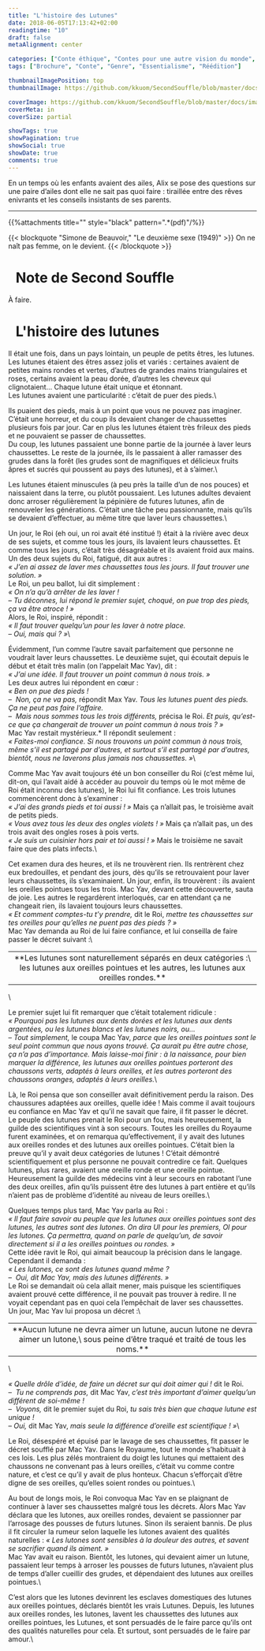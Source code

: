 ```yaml
---
title: "L'histoire des Lutunes"
date: 2018-06-05T17:13:42+02:00
readingtime: "10"
draft: false
metaAlignment: center

categories: ["Conte éthique", "Contes pour une autre vision du monde", "Réédition"]
tags: ["Brochure", "Conte", "Genre", "Essentialisme", "Réédition"]

thumbnailImagePosition: top
thumbnailImage: https://github.com/kkuom/SecondSouffle/blob/master/docs/images/Thumbnails/ConteEthique-Lutunes750.jpg?raw=true

coverImage: https://github.com/kkuom/SecondSouffle/blob/master/docs/images/Post-header.jpg?raw=true
coverMeta: in
coverSize: partial

showTags: true
showPagination: true
showSocial: true
showDate: true
comments: true
---
```

<section class="intro">
En un temps où les enfants avaient des ailes, Alix se pose des questions sur une paire d’ailes dont elle ne sait pas quoi faire&nbsp;: tiraillée entre des rêves enivrants et les conseils insistants de ses parents.
<!--more-->
<hr class="intro-divider">
<!-- toc -->
{{%attachments title="" style="black" pattern=".*(pdf)"/%}}
</section>

{{< blockquote "Simone de Beauvoir," "Le deuxième sexe (1949)" >}}
On ne naît pas femme, on le devient.
{{< /blockquote >}}


# <i class="fas fa-sticky-note" aria-hidden="true" style="padding-right:15px;"></i>Note de Second Souffle
À faire.

# <i class="far fa-bookmark" aria-hidden="true" style="padding-right:15px;"></i>L'histoire des lutunes
Il était une fois, dans un pays lointain, un peuple de petits êtres, les lutunes. Les lutunes étaient des êtres assez jolis et variés&nbsp;: certaines avaient de petites mains rondes et vertes, d’autres de grandes mains triangulaires et roses, certains avaient la peau dorée, d’autres les cheveux qui clignotaient... Chaque lutune était unique et étonnant.\
Les lutunes avaient une particularité&nbsp;: c’était de puer des pieds.\

Ils puaient des pieds, mais à un point que vous ne pouvez pas imaginer. C’était une horreur, et du coup ils devaient changer de chaussettes plusieurs fois par jour. Car en plus les lutunes étaient très frileux des pieds et ne pouvaient se passer de chaussettes.\
Du coup, les lutunes passaient une bonne partie de la journée à laver leurs chaussettes. Le reste de la journée, ils le passaient à aller ramasser des grudes dans la forêt (les grudes sont de magnifiques et délicieux fruits âpres et sucrés qui poussent au pays des lutunes), et à s’aimer.\

Les lutunes étaient minuscules (à peu près la taille d’un de nos pouces) et naissaient dans la terre, ou plutôt poussaient. Les lutunes adultes devaient donc arroser régulièrement la pépinière de futures lutunes, afin de renouveler les générations. C’était une tâche peu passionnante, mais qu’ils se devaient d’effectuer, au même titre que laver leurs chaussettes.\

Un jour, le Roi (eh oui, un roi avait été institué&nbsp;!) était à la rivière avec deux de ses sujets, et comme tous les jours, ils lavaient leurs chaussettes. Et comme tous les jours, c’était très désagréable et ils avaient froid aux mains. Un des deux sujets du Roi, fatigué, dit aux autres&nbsp;:\
*«&nbsp;J’en ai assez de laver mes chaussettes tous les jours. Il faut trouver une solution.&nbsp;»*\
Le Roi, un peu ballot, lui dit simplement&nbsp;:\
*«&nbsp;On n’a qu’à arrêter de les laver&nbsp;!*\
*–&nbsp;Tu déconnes, lui répond le premier sujet, choqué, on pue trop des pieds, ça va être atroce&nbsp;!&nbsp;»*\
Alors, le Roi, inspiré, répondit&nbsp;:\
*«&nbsp;Il faut trouver quelqu’un pour les laver à notre place.*\
*–&nbsp;Oui, mais qui&nbsp;?&nbsp;»*\

Évidemment, l’un comme l’autre savait parfaitement que personne ne voudrait laver leurs chaussettes. Le deuxième sujet, qui écoutait depuis le début et était très malin (on l’appelait Mac Yav), dit&nbsp;:\
*«&nbsp;J’ai une idée. Il faut trouver un point commun à nous trois.&nbsp;»*\
Les deux autres lui répondent en cœur&nbsp;:\
*«&nbsp;Ben on pue des pieds&nbsp;!*\
*–&nbsp; Non, ça ne va pas,* répondit Max Yav. *Tous les lutunes puent des pieds. Ça ne peut pas faire l’affaire.*\
*–&nbsp; Mais nous sommes tous les trois différents,* précisa le Roi. *Et puis, qu’est-ce que ça changerait de trouver un point commun à nous trois&nbsp;?&nbsp;»*\
Mac Yav restait mystérieux.* Il répondit seulement&nbsp;:\
*«&nbsp;Faites-moi confiance. Si nous trouvons un point commun à nous trois, même s’il est partagé par d’autres, et surtout s’il est partagé par d’autres, bientôt, nous ne laverons plus jamais nos chaussettes.&nbsp;»*\

Comme Mac Yav avait toujours été un bon conseiller du Roi (c’est même lui, dit-on, qui l’avait aidé à accéder au pouvoir du temps où le mot même de Roi était inconnu des lutunes), le Roi lui fit confiance. Les trois lutunes commencèrent donc à s’examiner&nbsp;:\
*«&nbsp;J’ai des grands pieds et toi aussi&nbsp;!&nbsp;»* Mais ça n’allait pas, le troisième avait de petits pieds.\
*«&nbsp;Vous avez tous les deux des ongles violets&nbsp;!&nbsp;»* Mais ça n’allait pas, un des trois avait des ongles roses à pois verts.\
*«&nbsp;Je suis un cuisinier hors pair et toi aussi&nbsp;!&nbsp;»* Mais le troisième ne savait faire que des plats infects.\

Cet examen dura des heures, et ils ne trouvèrent rien. Ils rentrèrent chez eux bredouilles, et pendant des jours, dès qu’ils se retrouvaient pour laver leurs chaussettes, ils s’examinaient. Un jour, enfin, ils trouvèrent&nbsp;: ils avaient les oreilles pointues tous les trois. Mac Yav, devant cette découverte, sauta de joie. Les autres le regardèrent interloqués, car en attendant ça ne changeait rien, ils lavaient toujours leurs chaussettes.\
*«&nbsp;Et comment comptes-tu t’y prendre,* dit le Roi, *mettre tes chaussettes sur tes oreilles pour qu’elles ne puent pas des pieds&nbsp;?&nbsp;»*\
Mac Yav demanda au Roi de lui faire confiance, et lui conseilla de faire passer le décret suivant&nbsp;:\

<table><tr><td><center>**Les lutunes sont naturellement séparés en deux catégories&nbsp;:\
les lutunes aux oreilles pointues et les autres, les lutunes aux oreilles rondes.**</center></td></tr></table>\

Le premier sujet lui fit remarquer que c’était totalement ridicule&nbsp;:\
*«&nbsp;Pourquoi pas les lutunes aux dents dorées et les lutunes aux dents argentées, ou les lutunes blancs et les lutunes noirs, ou...*\
*–&nbsp;Tout simplement,* le coupa Mac Yav, *parce que les oreilles pointues sont le seul point commun que nous ayons trouvé. Ça aurait pu être autre chose, ça n’a pas d’importance. Mais laisse-moi finir&nbsp;: à la naissance, pour bien marquer la différence, les lutunes aux oreilles pointues porteront des chaussons verts, adaptés à leurs oreilles, et les autres porteront des chaussons oranges, adaptés à leurs oreilles.*\

Là, le Roi pensa que son conseiller avait définitivement perdu la raison. Des chaussures adaptées aux oreilles, quelle idée&nbsp;! Mais comme il avait toujours eu confiance en Mac Yav et qu’il ne savait que faire, il fit passer le décret.\
Le peuple des lutunes prenait le Roi pour un fou, mais heureusement, la guilde des scientifiques vint à son secours. Toutes les oreilles du Royaume furent examinées, et on remarqua qu’effectivement, il y avait des lutunes aux oreilles rondes et des lutunes aux oreilles pointues. C’était bien la preuve qu’il y avait deux catégories de lutunes&nbsp;! C’était démontré scientifiquement et plus personne ne pouvait contredire ce fait. Quelques lutunes, plus rares, avaient une oreille ronde et une oreille pointue. Heureusement la guilde des médecins vint à leur secours en rabotant l’une des deux oreilles, afin qu’ils puissent être des lutunes à part entière et qu’ils n’aient pas de problème d’identité au niveau de leurs oreilles.\

Quelques temps plus tard, Mac Yav parla au Roi&nbsp;:\
*«&nbsp;Il faut faire savoir au peuple que les lutunes aux oreilles pointues sont des lutunes, les autres sont des lutones. On dira Ul pour les premiers, Ol pour les lutones. Ça permettra, quand on parle de quelqu’un, de savoir directement si il a les oreilles pointues ou rondes.&nbsp;»*\
Cette idée ravit le Roi, qui aimait beaucoup la précision dans le langage. Cependant il demanda&nbsp;:\
*«&nbsp;Les lutones, ce sont des lutunes quand même&nbsp;?*\
*–&nbsp; Oui, dit Mac Yav, mais des lutunes différents.&nbsp;»*\
Le Roi se demandait où cela allait mener, mais puisque les scientifiques avaient prouvé cette différence, il ne pouvait pas trouver à redire. Il ne voyait cependant pas en quoi cela l’empêchait de laver ses chaussettes.\
Un jour, Mac Yav lui proposa un décret&nbsp;:\

<table><tr><td><center>**Aucun lutune ne devra aimer un lutune, aucun lutone ne devra aimer un lutone,\
sous peine d’être traqué et traité de tous les noms.**</center></td></tr></table>\

*«&nbsp;Quelle drôle d’idée, de faire un décret sur qui doit aimer qui&nbsp;!* dit le Roi.*\
–&nbsp; Tu ne comprends pas,* dit Mac Yav, *c’est très important d’aimer quelqu’un différent de soi-même&nbsp;!\
–&nbsp; Voyons,* dit le premier sujet du Roi, *tu sais très bien que chaque lutune est unique&nbsp;!\
–&nbsp;Oui,* dit Mac Yav, *mais seule la différence d’oreille est scientifique&nbsp;!&nbsp;»*\

Le Roi, désespéré et épuisé par le lavage de ses chaussettes, fit passer le décret soufflé par Mac Yav. Dans le Royaume, tout le monde s’habituait à ces lois. Les plus zélés montraient du doigt les lutunes qui mettaient des chaussons ne convenant pas à leurs oreilles, c’était vu comme contre nature, et c’est ce qu’il y avait de plus honteux. Chacun s’efforçait d’être digne de ses oreilles, qu’elles soient rondes ou pointues.\

Au bout de longs mois, le Roi convoqua Mac Yav en se plaignant de continuer à laver ses chaussettes malgré tous les décrets. Alors Mac Yav déclara que les lutones, aux oreilles rondes, devaient se passionner par l’arrosage des pousses de futurs lutunes. Sinon ils seraient bannis. De plus il fit circuler la rumeur selon laquelle les lutones avaient des qualités naturelles&nbsp;: *«&nbsp;Les lutones sont sensibles à la douleur des autres, et savent se sacrifier quand ils aiment.&nbsp;»*\
Mac Yav avait eu raison. Bientôt, les lutones, qui devaient aimer un lutune, passaient leur temps à arroser les pousses de futurs lutunes, n’avaient plus de temps d’aller cueillir des grudes, et dépendaient des lutunes aux oreilles pointues.\

C’est alors que les lutones devinrent les esclaves domestiques des lutunes aux oreilles pointues, déclarés bientôt les vrais Lutunes. Depuis, les lutunes aux oreilles rondes, les lutones, lavent les chaussettes des lutunes aux oreilles pointues, les Lutunes, et sont persuadés de le faire parce qu’ils ont des qualités naturelles pour cela. Et surtout, sont persuadés de le faire par amour.\
